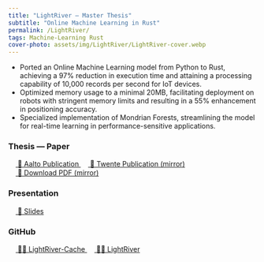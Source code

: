 ```yaml
---
title: "LightRiver — Master Thesis"
subtitle: "Online Machine Learning in Rust"
permalink: /LightRiver/
tags: Machine-Learning Rust
cover-photo: assets/img/LightRiver/LightRiver-cover.webp
---
```


- Ported an Online Machine Learning model from Python to Rust, achieving a 97% reduction in execution time and attaining a processing capability of 10,000 records per second for IoT devices.
- Optimized memory usage to a minimal 20MB, facilitating deployment on robots with stringent memory limits and resulting in a 55% enhancement in positioning accuracy.
- Specialized implementation of Mondrian Forests, streamlining the model for real-time learning in performance-sensitive applications.


### Thesis — Paper

<a class="post-link" href="https://aaltodoc.aalto.fi/items/941f3205-3883-42b6-92f3-0d39840b654e" target="_blank">
    <img src="/assets/redirect-icon.png" width="15px" style="filter: contrast(0);"> 📜 Aalto Publication
</a>
<a class="" href=" https://purl.utwente.nl/essays/102624" target="_blank">
    <img src="/assets/redirect-icon.png" width="15px" style="filter: contrast(0);"> 📜 Twente Publication (mirror)
</a>
<br />
<a class="" href="/assets/img/light-river/master-thesis-paper.pdf" target="_blank">
    <img src="/assets/redirect-icon.png" width="15px" style="filter: contrast(0);"> 📜 Download PDF (mirror)
</a>


### Presentation

<a class="post-link" href="/assets/img/light-river/master-thesis-presentation.pdf" target="_blank">
    <img src="/assets/redirect-icon.png" width="15px" style="filter: contrast(0);"> 🎤 Slides
</a>


### GitHub

<a class="post-link" href="https://github.com/MarcoDiFrancesco/light-river-cache" target="_blank">
    <img src="/assets/redirect-icon.png" width="15px" style="filter: contrast(0);"> 🧑‍💻️ LightRiver-Cache
</a>

<a class="post-link" href="https://github.com/online-ml/light-river" target="_blank">
    <img src="/assets/redirect-icon.png" width="15px" style="filter: contrast(0);"> 🧑‍💻️ LightRiver
</a>
